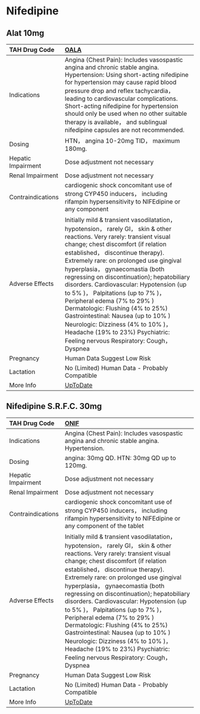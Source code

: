 # Nifedipine

## Alat 10mg

| TAH Drug Code      | [OALA](https://www.tahsda.org.tw/drugs/hissearch.php?drug_code=OALA)                                                                                                                                                                                                                                                                                                                                                                                                                                                                                                                                                                        |
|:-------------------|:--------------------------------------------------------------------------------------------------------------------------------------------------------------------------------------------------------------------------------------------------------------------------------------------------------------------------------------------------------------------------------------------------------------------------------------------------------------------------------------------------------------------------------------------------------------------------------------------------------------------------------------------|
| Indications        | Angina (Chest Pain): Includes vasospastic angina and chronic stable angina. Hypertension: Using short-acting nifedipine for hypertension may cause rapid blood pressure drop and reflex tachycardia， leading to cardiovascular complications. Short-acting nifedipine for hypertension should only be used when no other suitable therapy is available， and sublingual nifedipine capsules are not recommended.                                                                                                                                                                                                                           |
| Dosing             | HTN， angina 10-20mg TID， maximum 180mg.                                                                                                                                                                                                                                                                                                                                                                                                                                                                                                                                                                                                   |
| Hepatic Impairment | Dose adjustment not necessary                                                                                                                                                                                                                                                                                                                                                                                                                                                                                                                                                                                                               |
| Renal Impairment   | Dose adjustment not necessary                                                                                                                                                                                                                                                                                                                                                                                                                                                                                                                                                                                                               |
| Contraindications  | cardiogenic shock concomitant use of strong CYP450 inducers， including rifampin hypersensitivity to NIFEdipine or any component                                                                                                                                                                                                                                                                                                                                                                                                                                                                                                            |
| Adverse Effects    | Initially mild & transient vasodilatation， hypotension， rarely GI， skin & other reactions. Very rarely: transient visual change; chest discomfort (if relation established， discontinue therapy). Extremely rare: on prolonged use gingival hyperplasia， gynaecomastia (both regressing on discontinuation); hepatobiliary disorders. Cardiovascular: Hypotension (up to 5% )， Palpitations (up to 7% )， Peripheral edema (7% to 29% ) Dermatologic: Flushing (4% to 25%) Gastrointestinal: Nausea (up to 10% ) Neurologic: Dizziness (4% to 10% )， Headache (19% to 23%) Psychiatric: Feeling nervous Respiratory: Cough， Dyspnea |
| Pregnancy          | Human Data Suggest Low Risk                                                                                                                                                                                                                                                                                                                                                                                                                                                                                                                                                                                                                 |
| Lactation          | No (Limited) Human Data - Probably Compatible                                                                                                                                                                                                                                                                                                                                                                                                                                                                                                                                                                                               |
| More Info          | [UpToDate](https://www.uptodate.com/contents/nifedipine-drug-information)                                                                                                                                                                                                                                                                                                                                                                                                                                                                                                                                                                   |

## Nifedipine S.R.F.C. 30mg

| TAH Drug Code      | [ONIF](https://www.tahsda.org.tw/drugs/hissearch.php?drug_code=ONIF)                                                                                                                                                                                                                                                                                                                                                                                                                                                                                                                                                                        |
|:-------------------|:--------------------------------------------------------------------------------------------------------------------------------------------------------------------------------------------------------------------------------------------------------------------------------------------------------------------------------------------------------------------------------------------------------------------------------------------------------------------------------------------------------------------------------------------------------------------------------------------------------------------------------------------|
| Indications        | Angina (Chest Pain): Includes vasospastic angina and chronic stable angina. Hypertension.                                                                                                                                                                                                                                                                                                                                                                                                                                                                                                                                                   |
| Dosing             | angina: 30mg QD. HTN: 30mg QD up to 120mg.                                                                                                                                                                                                                                                                                                                                                                                                                                                                                                                                                                                                  |
| Hepatic Impairment | Dose adjustment not necessary                                                                                                                                                                                                                                                                                                                                                                                                                                                                                                                                                                                                               |
| Renal Impairment   | Dose adjustment not necessary                                                                                                                                                                                                                                                                                                                                                                                                                                                                                                                                                                                                               |
| Contraindications  | cardiogenic shock concomitant use of strong CYP450 inducers， including rifampin hypersensitivity to NIFEdipine or any component of the tablet                                                                                                                                                                                                                                                                                                                                                                                                                                                                                              |
| Adverse Effects    | Initially mild & transient vasodilatation， hypotension， rarely GI， skin & other reactions. Very rarely: transient visual change; chest discomfort (if relation established， discontinue therapy). Extremely rare: on prolonged use gingival hyperplasia， gynaecomastia (both regressing on discontinuation); hepatobiliary disorders. Cardiovascular: Hypotension (up to 5% )， Palpitations (up to 7% )， Peripheral edema (7% to 29% ) Dermatologic: Flushing (4% to 25%) Gastrointestinal: Nausea (up to 10% ) Neurologic: Dizziness (4% to 10% )， Headache (19% to 23%) Psychiatric: Feeling nervous Respiratory: Cough， Dyspnea |
| Pregnancy          | Human Data Suggest Low Risk                                                                                                                                                                                                                                                                                                                                                                                                                                                                                                                                                                                                                 |
| Lactation          | No (Limited) Human Data - Probably Compatible                                                                                                                                                                                                                                                                                                                                                                                                                                                                                                                                                                                               |
| More Info          | [UpToDate](https://www.uptodate.com/contents/nifedipine-drug-information)                                                                                                                                                                                                                                                                                                                                                                                                                                                                                                                                                                   |

